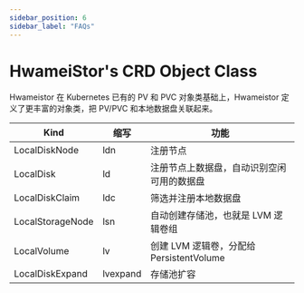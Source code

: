 ```yaml
---
sidebar_position: 6
sidebar_label: "FAQs"
---
```


# HwameiStor's CRD Object Class

Hwameistor 在 Kubernetes 已有的 PV 和 PVC 对象类基础上，Hwameistor 定义了更丰富的对象类，把 PV/PVC 和本地数据盘关联起来。

|Kind|缩写|功能|
|--|--|--|
|LocalDiskNode|ldn|注册节点|
|LocalDisk|ld|注册节点上数据盘，自动识别空闲可用的数据盘|
|LocalDiskClaim|ldc|筛选并注册本地数据盘|
|LocalStorageNode|lsn|自动创建存储池，也就是 LVM 逻辑卷组|
|LocalVolume|lv|创建 LVM 逻辑卷，分配给 PersistentVolume|
|LocalDiskExpand|lvexpand|存储池扩容|